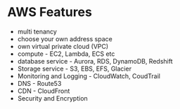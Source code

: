 # AWS Features

- multi tenancy
- choose your own address space
- own virtual private cloud (VPC)
- compute - EC2, Lambda, ECS etc
- database service - Aurora, RDS, DynamoDB, Redshift
- Storage service - S3, EBS, EFS, Glacier
- Monitoring and Logging - CloudWatch, CoudTrail
- DNS - Route53
- CDN - CloudFront
- Security and Encryption
